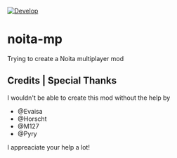 [![Develop](https://github.com/Ismoh/NoitaMP/actions/workflows/lua-testing.yml/badge.svg?branch=develop&event=push)](https://github.com/Ismoh/NoitaMP/actions/workflows/lua-testing.yml)

# noita-mp

Trying to create a Noita multiplayer mod

## Credits | Special Thanks

I wouldn't be able to create this mod without the help by

- @Evaisa
- @Horscht
- @M127
- @Pyry

I appreaciate your help a lot!
